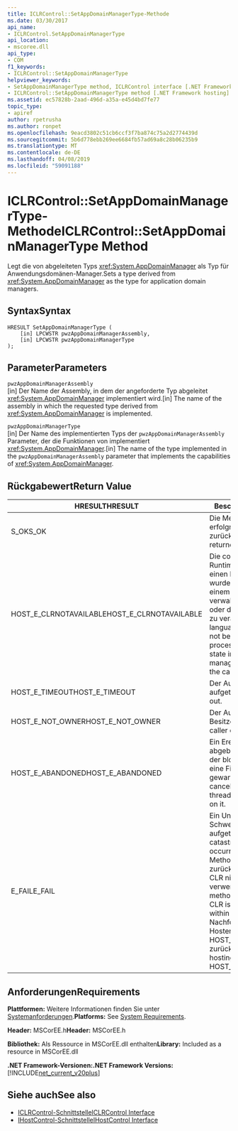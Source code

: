 ```yaml
---
title: ICLRControl::SetAppDomainManagerType-Methode
ms.date: 03/30/2017
api_name:
- ICLRControl.SetAppDomainManagerType
api_location:
- mscoree.dll
api_type:
- COM
f1_keywords:
- ICLRControl::SetAppDomainManagerType
helpviewer_keywords:
- SetAppDomainManagerType method, ICLRControl interface [.NET Framework hosting]
- ICLRControl::SetAppDomainManagerType method [.NET Framework hosting]
ms.assetid: ec57828b-2aad-496d-a35a-e45d4bd7fe77
topic_type:
- apiref
author: rpetrusha
ms.author: ronpet
ms.openlocfilehash: 9eacd3802c51cb6ccf3f7ba874c75a2d2774439d
ms.sourcegitcommit: 5b6d778ebb269ee6684fb57ad69a8c28b06235b9
ms.translationtype: MT
ms.contentlocale: de-DE
ms.lasthandoff: 04/08/2019
ms.locfileid: "59091188"
---
```

# <a name="iclrcontrolsetappdomainmanagertype-method"></a><span data-ttu-id="6668d-102">ICLRControl::SetAppDomainManagerType-Methode</span><span class="sxs-lookup"><span data-stu-id="6668d-102">ICLRControl::SetAppDomainManagerType Method</span></span>
<span data-ttu-id="6668d-103">Legt die von abgeleiteten Typs <xref:System.AppDomainManager> als Typ für Anwendungsdomänen-Manager.</span><span class="sxs-lookup"><span data-stu-id="6668d-103">Sets a type derived from <xref:System.AppDomainManager> as the type for application domain managers.</span></span>  
  
## <a name="syntax"></a><span data-ttu-id="6668d-104">Syntax</span><span class="sxs-lookup"><span data-stu-id="6668d-104">Syntax</span></span>  
  
```  
HRESULT SetAppDomainManagerType (  
    [in] LPCWSTR pwzAppDomainManagerAssembly,  
    [in] LPCWSTR pwzAppDomainManagerType  
);  
```  
  
## <a name="parameters"></a><span data-ttu-id="6668d-105">Parameter</span><span class="sxs-lookup"><span data-stu-id="6668d-105">Parameters</span></span>  
 `pwzAppDomainManagerAssembly`  
 <span data-ttu-id="6668d-106">[in] Der Name der Assembly, in dem der angeforderte Typ abgeleitet <xref:System.AppDomainManager> implementiert wird.</span><span class="sxs-lookup"><span data-stu-id="6668d-106">[in] The name of the assembly in which the requested type derived from <xref:System.AppDomainManager> is implemented.</span></span>  
  
 `pwzAppDomainManagerType`  
 <span data-ttu-id="6668d-107">[in] Der Name des implementierten Typs der `pwzAppDomainManagerAssembly` Parameter, der die Funktionen von implementiert <xref:System.AppDomainManager>.</span><span class="sxs-lookup"><span data-stu-id="6668d-107">[in] The name of the type implemented in the `pwzAppDomainManagerAssembly` parameter that implements the capabilities of <xref:System.AppDomainManager>.</span></span>  
  
## <a name="return-value"></a><span data-ttu-id="6668d-108">Rückgabewert</span><span class="sxs-lookup"><span data-stu-id="6668d-108">Return Value</span></span>  
  
|<span data-ttu-id="6668d-109">HRESULT</span><span class="sxs-lookup"><span data-stu-id="6668d-109">HRESULT</span></span>|<span data-ttu-id="6668d-110">Beschreibung</span><span class="sxs-lookup"><span data-stu-id="6668d-110">Description</span></span>|  
|-------------|-----------------|  
|<span data-ttu-id="6668d-111">S_OK</span><span class="sxs-lookup"><span data-stu-id="6668d-111">S_OK</span></span>|<span data-ttu-id="6668d-112">Die Methode wurde erfolgreich zurückgegeben.</span><span class="sxs-lookup"><span data-stu-id="6668d-112">The method returned successfully.</span></span>|  
|<span data-ttu-id="6668d-113">HOST_E_CLRNOTAVAILABLE</span><span class="sxs-lookup"><span data-stu-id="6668d-113">HOST_E_CLRNOTAVAILABLE</span></span>|<span data-ttu-id="6668d-114">Die common Language Runtime (CLR) wurde nicht in einen Prozess geladen wurde, oder die CLR ist in einem Zustand, in dem nicht verwalteten Code ausführen oder den Aufruf erfolgreich zu verarbeiten.</span><span class="sxs-lookup"><span data-stu-id="6668d-114">The common language runtime (CLR) has not been loaded into a process, or the CLR is in a state in which it cannot run managed code or process the call successfully.</span></span>|  
|<span data-ttu-id="6668d-115">HOST_E_TIMEOUT</span><span class="sxs-lookup"><span data-stu-id="6668d-115">HOST_E_TIMEOUT</span></span>|<span data-ttu-id="6668d-116">Der Aufruf ist ein Timeout aufgetreten.</span><span class="sxs-lookup"><span data-stu-id="6668d-116">The call timed out.</span></span>|  
|<span data-ttu-id="6668d-117">HOST_E_NOT_OWNER</span><span class="sxs-lookup"><span data-stu-id="6668d-117">HOST_E_NOT_OWNER</span></span>|<span data-ttu-id="6668d-118">Der Aufrufer ist nicht Besitzer der Sperre.</span><span class="sxs-lookup"><span data-stu-id="6668d-118">The caller does not own the lock.</span></span>|  
|<span data-ttu-id="6668d-119">HOST_E_ABANDONED</span><span class="sxs-lookup"><span data-stu-id="6668d-119">HOST_E_ABANDONED</span></span>|<span data-ttu-id="6668d-120">Ein Ereignis wurde abgebrochen, während sich der blockierte Thread oder eine Fiber darauf gewartet.</span><span class="sxs-lookup"><span data-stu-id="6668d-120">An event was canceled while a blocked thread or fiber was waiting on it.</span></span>|  
|<span data-ttu-id="6668d-121">E_FAIL</span><span class="sxs-lookup"><span data-stu-id="6668d-121">E_FAIL</span></span>|<span data-ttu-id="6668d-122">Ein Unbekannter Schwerwiegender Fehler ist aufgetreten.</span><span class="sxs-lookup"><span data-stu-id="6668d-122">An unknown catastrophic failure occurred.</span></span> <span data-ttu-id="6668d-123">Wenn eine Methode E_FAIL zurückgegeben hat, ist die CLR nicht mehr im Prozess verwendet werden.</span><span class="sxs-lookup"><span data-stu-id="6668d-123">After a method returns E_FAIL, the CLR is no longer usable within the process.</span></span> <span data-ttu-id="6668d-124">Nachfolgende Aufrufe zum Hosten der Methoden HOST_E_CLRNOTAVAILABLE zurück.</span><span class="sxs-lookup"><span data-stu-id="6668d-124">Subsequent calls to hosting methods return HOST_E_CLRNOTAVAILABLE.</span></span>|  
  
## <a name="requirements"></a><span data-ttu-id="6668d-125">Anforderungen</span><span class="sxs-lookup"><span data-stu-id="6668d-125">Requirements</span></span>  
 <span data-ttu-id="6668d-126">**Plattformen:** Weitere Informationen finden Sie unter [Systemanforderungen](../../../../docs/framework/get-started/system-requirements.md).</span><span class="sxs-lookup"><span data-stu-id="6668d-126">**Platforms:** See [System Requirements](../../../../docs/framework/get-started/system-requirements.md).</span></span>  
  
 <span data-ttu-id="6668d-127">**Header:** MSCorEE.h</span><span class="sxs-lookup"><span data-stu-id="6668d-127">**Header:** MSCorEE.h</span></span>  
  
 <span data-ttu-id="6668d-128">**Bibliothek:** Als Ressource in MSCorEE.dll enthalten</span><span class="sxs-lookup"><span data-stu-id="6668d-128">**Library:** Included as a resource in MSCorEE.dll</span></span>  
  
 **<span data-ttu-id="6668d-129">.NET Framework-Versionen:</span><span class="sxs-lookup"><span data-stu-id="6668d-129">.NET Framework Versions:</span></span>** [!INCLUDE[net_current_v20plus](../../../../includes/net-current-v20plus-md.md)]  
  
## <a name="see-also"></a><span data-ttu-id="6668d-130">Siehe auch</span><span class="sxs-lookup"><span data-stu-id="6668d-130">See also</span></span>

- [<span data-ttu-id="6668d-131">ICLRControl-Schnittstelle</span><span class="sxs-lookup"><span data-stu-id="6668d-131">ICLRControl Interface</span></span>](../../../../docs/framework/unmanaged-api/hosting/iclrcontrol-interface.md)
- [<span data-ttu-id="6668d-132">IHostControl-Schnittstelle</span><span class="sxs-lookup"><span data-stu-id="6668d-132">IHostControl Interface</span></span>](../../../../docs/framework/unmanaged-api/hosting/ihostcontrol-interface.md)
